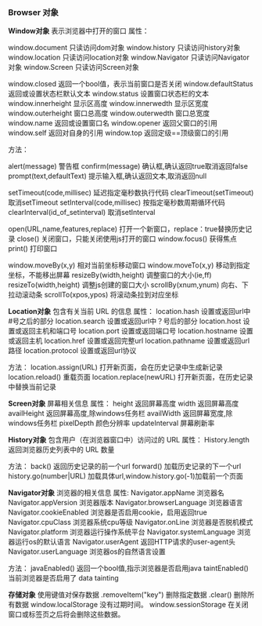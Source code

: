 ### Browser 对象

**Window对象**
表示浏览器中打开的窗口
属性：

window.document 只读访问dom对象
window.history 只读访问history对象
window.location 只读访问location对象
window.Navigator 只读访问Navigator对象
window.Screen 只读访问Screen对象

window.closed  返回一个bool值，表示当前窗口是否关闭
window.defaultStatus 返回或设置状态栏默认文本
window.status 设置窗口状态栏的文本
window.innerheight 显示区高度
window.innerwedth 显示区宽度
window.outerheight 窗口总高度
window.outerwedth 窗口总宽度
window.name 返回或设置窗口名
window.opener 返回父窗口的引用
window.self 返回对自身的引用
window.top 返回定级==顶级窗口的引用

方法：

alert(message) 警告框
confirm(message) 确认框,确认返回true取消返回false
prompt(text,defaultText) 提示输入框,确认返回文本,取消返回null

setTimeout(code,millisec) 延迟指定毫秒数执行代码
clearTimeout(setTimeout) 取消setTimeout
setInterval(code,millisec)  按指定毫秒数周期循环代码
clearInterval(id_of_setinterval)  取消setInterval

open(URL,name,features,replace) 打开一个新窗口，replace：true替换历史记录
close() 关闭窗口，只能关闭使用js打开的窗口
window.focus() 获得焦点
print() 打印窗口

window.moveBy(x,y) 相对当前坐标移动窗口
window.moveTo(x,y) 移动到指定坐标，不能移出屏幕
resizeBy(width,height) 调整窗口的大小(ie,ff)
resizeTo(width,height) 调整js创建的窗口大小
scrollBy(xnum,ynum) 向右、下拉动滚动条
scrollTo(xpos,ypos) 将滚动条拉到对应坐标

**Location对象**
包含有关当前 URL 的信息
属性：
location.hash 设置或返回url中 #号之后的部分
location.search 设置或返回url中？号后的部分
location.host 设置或返回主机和端口号
location.port 设置或返回端口号
location.hostname  设置或返回主机
location.href 设置或返回完整url
location.pathname 设置或返回url路径
location.protocol 设置或返回url协议

方法：
location.assign(URL) 打开新页面，会在历史记录中生成新记录
location.reload() 重载页面
location.replace(newURL) 打开新页面，在历史记录中替换当前记录


**Screen对象** 
屏幕相关信息
属性：
height 返回屏幕高度
width 返回屏幕高度
availHeight 返回屏幕高度,除windows任务栏
availWidth	返回屏幕宽度,除windows任务栏
pixelDepth 颜色分辨率
updateInterval 屏幕刷新率


**History对象**
包含用户（在浏览器窗口中）访问过的 URL
属性：
History.length  返回浏览器历史列表中的 URL 数量

方法：
back() 返回历史记录的前一个url
forward() 加载历史记录的下一个url
history.go(number|URL) 加载具体url,window.history.go(-1)加载前一个页面


**Navigator对象**
浏览器的相关信息
属性:
Navigator.appName  浏览器名
Navigator.appVersion 浏览器版本
Navigator.browserLanguage 浏览器语言
Navigator.cookieEnabled 浏览器是否启用cookie，启用返回true
Navigator.cpuClass 浏览器系统cpu等级
Navigator.onLine 浏览器是否脱机模式
Navigator.platform 浏览器运行操作系统平台
Navigator.systemLanguage 浏览器运行os的默认语言
Navigator.userAgent 返回HTTP请求的user-agent头
Navigator.userLanguage 浏览器os的自然语言设置

方法：
javaEnabled() 返回一个bool值,指示浏览器是否启用java
taintEnabled() 当前浏览器是否启用了 data tainting


**存储对象**
使用键值对保存数据
.removeItem("key") 删除指定数据
.clear() 删除所有数据
window.localStorage   没有过期时间。
window.sessionStorage  在关闭窗口或标签页之后将会删除这些数据。